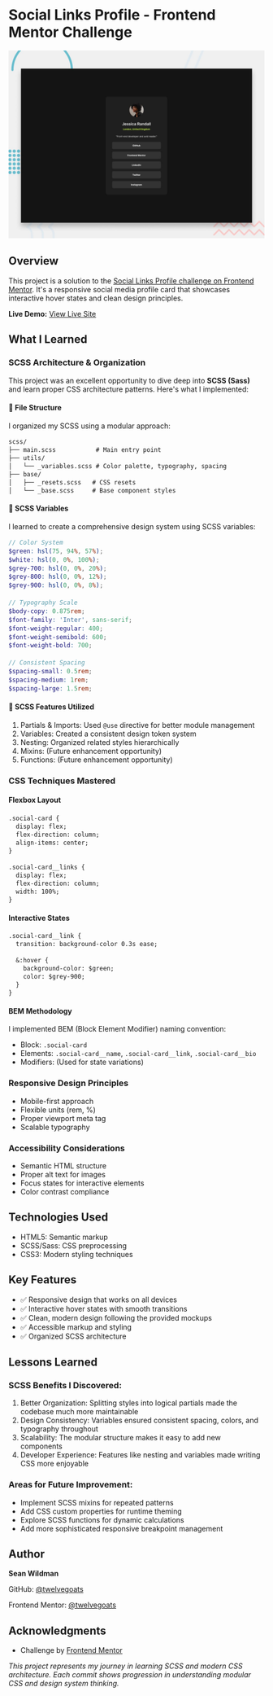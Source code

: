 # Social Links Profile - Frontend Mentor Challenge

![Social Links Profile Preview](./preview.jpg)

## Overview

This project is a solution to the [Social Links Profile challenge on Frontend Mentor](https://www.frontendmentor.io/challenges/social-links-profile-UG32l9m6dQ). It's a responsive social media profile card that showcases interactive hover states and clean design principles.

**Live Demo:** [View Live Site](https://twelvegoats.github.io/FEM_social_links_profile/)

## What I Learned

### SCSS Architecture & Organization

This project was an excellent opportunity to dive deep into **SCSS (Sass)** and learn proper CSS architecture patterns. Here's what I implemented:

#### 📁 File Structure

I organized my SCSS using a modular approach:

```
scss/
├── main.scss           # Main entry point
├── utils/
│   └── _variables.scss # Color palette, typography, spacing
├── base/
│   ├── _resets.scss   # CSS resets
│   └── _base.scss     # Base component styles
```

#### 🎨 SCSS Variables

I learned to create a comprehensive design system using SCSS variables:

```scss
// Color System
$green: hsl(75, 94%, 57%);
$white: hsl(0, 0%, 100%);
$grey-700: hsl(0, 0%, 20%);
$grey-800: hsl(0, 0%, 12%);
$grey-900: hsl(0, 0%, 8%);

// Typography Scale
$body-copy: 0.875rem;
$font-family: 'Inter', sans-serif;
$font-weight-regular: 400;
$font-weight-semibold: 600;
$font-weight-bold: 700;

// Consistent Spacing
$spacing-small: 0.5rem;
$spacing-medium: 1rem;
$spacing-large: 1.5rem;
```

#### 🔧 SCSS Features Utilized

1. Partials & Imports: Used `@use` directive for better module management
2. Variables: Created a consistent design token system
3. Nesting: Organized related styles hierarchically
4. Mixins: (Future enhancement opportunity)
5. Functions: (Future enhancement opportunity)

### CSS Techniques Mastered

#### Flexbox Layout

```
.social-card {
  display: flex;
  flex-direction: column;
  align-items: center;
}

.social-card__links {
  display: flex;
  flex-direction: column;
  width: 100%;
}
```

#### Interactive States

```
.social-card__link {
  transition: background-color 0.3s ease;

  &:hover {
    background-color: $green;
    color: $grey-900;
  }
}
```

#### BEM Methodology

I implemented BEM (Block Element Modifier) naming convention:

- Block: `.social-card`
- Elements: `.social-card__name`, `.social-card__link`, `.social-card__bio`
- Modifiers: (Used for state variations)

### Responsive Design Principles

- Mobile-first approach
- Flexible units (rem, %)
- Proper viewport meta tag
- Scalable typography

### Accessibility Considerations

- Semantic HTML structure
- Proper alt text for images
- Focus states for interactive elements
- Color contrast compliance

## Technologies Used

- HTML5: Semantic markup
- SCSS/Sass: CSS preprocessing
- CSS3: Modern styling techniques

## Key Features

- ✅ Responsive design that works on all devices
- ✅ Interactive hover states with smooth transitions
- ✅ Clean, modern design following the provided mockups
- ✅ Accessible markup and styling
- ✅ Organized SCSS architecture

## Lessons Learned

### SCSS Benefits I Discovered:

1.  Better Organization: Splitting styles into logical partials made the codebase much more maintainable
2.  Design Consistency: Variables ensured consistent spacing, colors, and typography throughout
3.  Scalability: The modular structure makes it easy to add new components
4.  Developer Experience: Features like nesting and variables made writing CSS more enjoyable

### Areas for Future Improvement:

- Implement SCSS mixins for repeated patterns
- Add CSS custom properties for runtime theming
- Explore SCSS functions for dynamic calculations
- Add more sophisticated responsive breakpoint management

## Author

**Sean Wildman**

GitHub: [@twelvegoats](https://github.com/twelvegoats)

Frontend Mentor: [@twelvegoats](https://www.frontendmentor.io/profile/twelvegoats)

## Acknowledgments

- Challenge by [Frontend Mentor](https://www.frontendmentor.io/)

_This project represents my journey in learning SCSS and modern CSS architecture. Each commit shows progression in understanding modular CSS and design system thinking._
